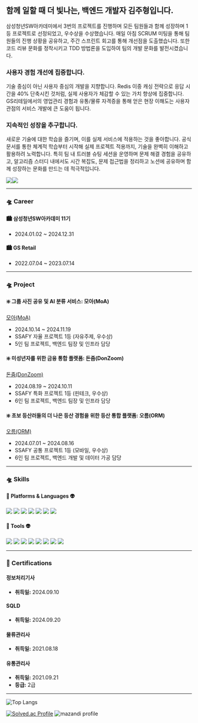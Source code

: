 ## 함께 일할 때 더 빛나는, 백엔드 개발자 김주형입니다.

삼성청년SW아카데미에서 3번의 프로젝트를 진행하며 모든 팀원들과 함께 성장하며 1등 프로젝트로 선정되었고, 우수상을 수상했습니다. 매일 아침 SCRUM 미팅을 통해 팀원들의 진행 상황을 공유하고, 주간 스프린트 회고를 통해 개선점을 도출했습니다. 또한 코드 리뷰 문화를 정착시키고 TDD 방법론을 도입하여 팀의 개발 문화를 발전시켰습니다.

### 사용자 경험 개선에 집중합니다.

기술 중심이 아닌 사용자 중심의 개발을 지향합니다. Redis 이중 캐싱 전략으로 응답 시간을 40% 단축시킨 것처럼, 실제 사용자가 체감할 수 있는 가치 향상에 집중합니다. GS리테일에서의 영업관리 경험과 유통/물류 자격증을 통해 얻은 현장 이해도는 사용자 관점의 서비스 개발에 큰 도움이 됩니다.

### 지속적인 성장을 추구합니다.

새로운 기술에 대한 학습을 즐기며, 이를 실제 서비스에 적용하는 것을 좋아합니다. 공식 문서를 통한 체계적 학습부터 시작해 실제 프로젝트 적용까지, 기술을 완벽히 이해하고 활용하려 노력합니다. 특히 팀 내 트러블 슈팅 세션을 운영하며 문제 해결 경험을 공유하고, 알고리즘 스터디 내에서도 시간 복잡도, 문제 접근법을 정리하고 노션에 공유하며 함께 성장하는 문화를 만드는 데 적극적입니다.

<img src="https://img.shields.io/badge/kkjjhh9705@gmail.com-EA4335?style=flat-square&logo=Gmail&logoColor=white"/><img src="https://img.shields.io/badge/kkjjhh06@naver.com-03C75A?style=flat-square&logo=Naver&logoColor=white"/>

<hr>

### 🛸 Career
#### 🏙 삼성청년SW아카데미 11기
- 2024.01.02 ~ 2024.12.31
    
#### 🏙 GS Retail
- 2022.07.04 ~ 2023.07.14

---

### 🛸 Project
#### ❇️ 그룹 사진 공유 및 AI 분류 서비스: 모아(MoA)
[모아(MoA)](https://github.com/j00boy/MoA)
- 2024.10.14 ~ 2024.11.19
- SSAFY 자율 프로젝트 1등 (자유주제, 우수상)
- 5인 팀 프로젝트, 백엔드 팀장 및 인프라 담당

#### ❇️ 미성년자를 위한 금융 통합 플랫폼: 돈줌(DonZoom)
[돈줌(DonZoom)](https://github.com/j00boy/DonZoom)
- 2024.08.19 ~ 2024.10.11
- SSAFY 특화 프로젝트 1등 (핀테크, 우수상)
- 6인 팀 프로젝트, 백엔드 팀장 및 인프라 담당

#### ❇️ 초보 등산러들의 더 나은 등산 경험을 위한 등산 통합 플랫폼: 오름(ORM)
[오름(ORM)](https://github.com/j00boy/ORM)
- 2024.07.01 ~ 2024.08.16
- SSAFY 공통 프로젝트 1등 (모바일, 우수상)
- 6인 팀 프로젝트, 백엔드 개발 및 데이터 가공 담당

---
### 🛸 Skills

#### 👾 Platforms & Languages 👽
<p>
    <img src="https://img.shields.io/badge/Java-007396?style=flat-square&logo=java&logoColor=white"/>
    <img src="https://img.shields.io/badge/Spring-6DB33F?style=flat-square&logo=spring&logoColor=white"/>
    <img src="https://img.shields.io/badge/Spring_Security-6DB33F?style=flat-square&logo=spring-security&logoColor=white"/>
    <img src="https://img.shields.io/badge/Spring_Boot-6DB33F?style=flat-square&logo=spring-boot&logoColor=white"/>
    <img src="https://img.shields.io/badge/MySQL-4479A1?style=flat-square&logo=mysql&logoColor=white"/>
    <img src="https://img.shields.io/badge/Redis-DC382D?style=flat-square&logo=redis&logoColor=white"/>
    <img src="https://img.shields.io/badge/JPA-6DB33F?style=flat-square&logo=hibernate&logoColor=white"/>
</p>

#### 👾 Tools 👽
<p>
    <img src="https://img.shields.io/badge/Git-F05032?style=flat-square&logo=git&logoColor=white"/>
    <img src="https://img.shields.io/badge/GitLab-FC6D26?style=flat-square&logo=gitlab&logoColor=white"/>
    <img src="https://img.shields.io/badge/GitHub-181717?style=flat-square&logo=github&logoColor=white"/>
    <img src="https://img.shields.io/badge/Jira-0052CC?style=flat-square&logo=jira&logoColor=white"/>
    <img src="https://img.shields.io/badge/AWS_EC2-232F3E?style=flat-square&logo=amazon-aws&logoColor=white"/>
    <img src="https://img.shields.io/badge/Jenkins-D24939?style=flat-square&logo=jenkins&logoColor=white"/>
    <img src="https://img.shields.io/badge/Nginx-009639?style=flat-square&logo=nginx&logoColor=white"/>
    <img src="https://img.shields.io/badge/Docker-2496ED?style=flat-square&logo=docker&logoColor=white"/>
</p>

---

### 📜 Certifications

#### 정보처리기사
- **취득일:** 2024.09.10

#### SQLD
- **취득일:** 2024.09.20

#### 물류관리사
- **취득일:** 2021.08.18

#### 유통관리사
- **취득일:** 2021.09.21
- **등급:** 2급


---

![Top Langs](https://github-readme-stats.vercel.app/api/top-langs/?username=j00boy&layout=compact&theme=dracula)

[![Solved.ac Profile](http://mazassumnida.wtf/api/v2/generate_badge?boj=kkjjhh96)](https://solved.ac/kkjjhh96/)
![mazandi profile](http://mazandi.herokuapp.com/api?handle=kkjjhh96&theme=warm)
